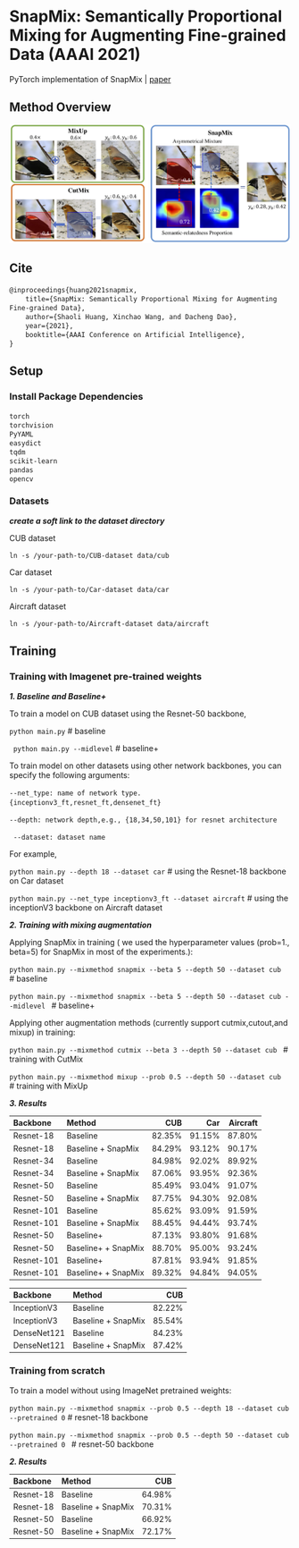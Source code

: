 # SnapMix: Semantically Proportional Mixing for Augmenting Fine-grained Data (AAAI 2021)

PyTorch implementation of SnapMix | [paper](https://)

## Method Overview

![SnapMix](./imgs/overview.jpg)

## Cite
```
@inproceedings{huang2021snapmix,
    title={SnapMix: Semantically Proportional Mixing for Augmenting Fine-grained Data},
    author={Shaoli Huang, Xinchao Wang, and Dacheng Dao},
    year={2021},
    booktitle={AAAI Conference on Artificial Intelligence},
}
```

## Setup
### Install Package Dependencies
```
torch
torchvision 
PyYAML
easydict
tqdm
scikit-learn
pandas
opencv
```
### Datasets
***create a soft link to the dataset directory***

CUB dataset
```
ln -s /your-path-to/CUB-dataset data/cub
```
Car dataset
```
ln -s /your-path-to/Car-dataset data/car
```
Aircraft dataset
```
ln -s /your-path-to/Aircraft-dataset data/aircraft
```

## Training

### Training with Imagenet pre-trained weights


***1. Baseline and Baseline+***

To train a model on CUB dataset using the Resnet-50 backbone, 

``` python main.py ```   # baseline

``` python main.py --midlevel```  # baseline+

To train model on other datasets using other network backbones, you can specify the following arguments: 

``` --net_type: name of network type. {inceptionv3_ft,resnet_ft,densenet_ft} ```

``` --depth: network depth,e.g., {18,34,50,101} for resnet architecture ```

``` --dataset: dataset name```

For example, 

``` python main.py --depth 18 --dataset car ```   # using the Resnet-18 backbone on Car dataset

``` python main.py --net_type inceptionv3_ft --dataset aircraft ```  # using the inceptionV3 backbone on Aircraft dataset


***2. Training with mixing augmentation***

Applying SnapMix in training ( we used the hyperparameter values (prob=1., beta=5) for SnapMix in most of the experiments.):

```python main.py --mixmethod snapmix --beta 5 --depth 50 --dataset cub ``` # baseline 

```python main.py --mixmethod snapmix --beta 5 --depth 50 --dataset cub --midlevel ``` # baseline+ 

Applying other augmentation methods (currently support cutmix,cutout,and mixup) in training:

```python main.py --mixmethod cutmix --beta 3 --depth 50 --dataset cub ```   # training with CutMix

```python main.py --mixmethod mixup --prob 0.5 --depth 50 --dataset cub ```  # training with MixUp

***3. Results***

|  Backbone | Method | CUB   | Car    |   Aircraft |  
|:--------|:--------|--------:|------:|--------:|
|Resnet-18 | Baseline| 82.35% |  91.15% | 87.80% |  
|Resnet-18 | Baseline + SnapMix| 84.29% |  93.12% | 90.17% |
|Resnet-34 | Baseline| 84.98% |  92.02% | 89.92% |  
|Resnet-34 | Baseline + SnapMix| 87.06% |  93.95% | 92.36% |
|Resnet-50 | Baseline| 85.49% |  93.04% | 91.07% |  
|Resnet-50 | Baseline + SnapMix| 87.75% |  94.30% | 92.08% |
|Resnet-101 | Baseline| 85.62% |  93.09% | 91.59% |  
|Resnet-101 | Baseline + SnapMix| 88.45% |  94.44% | 93.74% |
|Resnet-50 | Baseline+| 87.13% |  93.80% | 91.68% |  
|Resnet-50 | Baseline+ + SnapMix| 88.70% |  95.00% | 93.24% |
|Resnet-101 | Baseline+| 87.81% |  93.94% | 91.85% |  
|Resnet-101 | Baseline+ + SnapMix| 89.32% |  94.84% | 94.05% |

|  Backbone | Method | CUB   | 
|:--------|:--------|--------:|
|InceptionV3 | Baseline| 82.22% |
|InceptionV3 | Baseline + SnapMix| 85.54%|
|DenseNet121 | Baseline| 84.23% |  
|DenseNet121| Baseline + SnapMix| 87.42%|

### Training from scratch

To train a model without using ImageNet pretrained weights:

```python main.py --mixmethod snapmix --prob 0.5 --depth 18 --dataset cub --pretrained 0``` # resnet-18 backbone

```python main.py --mixmethod snapmix --prob 0.5 --depth 50 --dataset cub --pretrained 0 ``` # resnet-50 backbone

***2. Results***

|  Backbone | Method | CUB   | 
|:--------|:--------|--------:|
|Resnet-18 | Baseline| 64.98% |
|Resnet-18 | Baseline + SnapMix| 70.31%|
|Resnet-50 | Baseline| 66.92% |  
|Resnet-50| Baseline + SnapMix| 72.17%|

